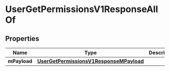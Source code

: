 

# UserGetPermissionsV1ResponseAllOf


## Properties

| Name | Type | Description | Notes |
|------------ | ------------- | ------------- | -------------|
|**mPayload** | [**UserGetPermissionsV1ResponseMPayload**](UserGetPermissionsV1ResponseMPayload.md) |  |  |



